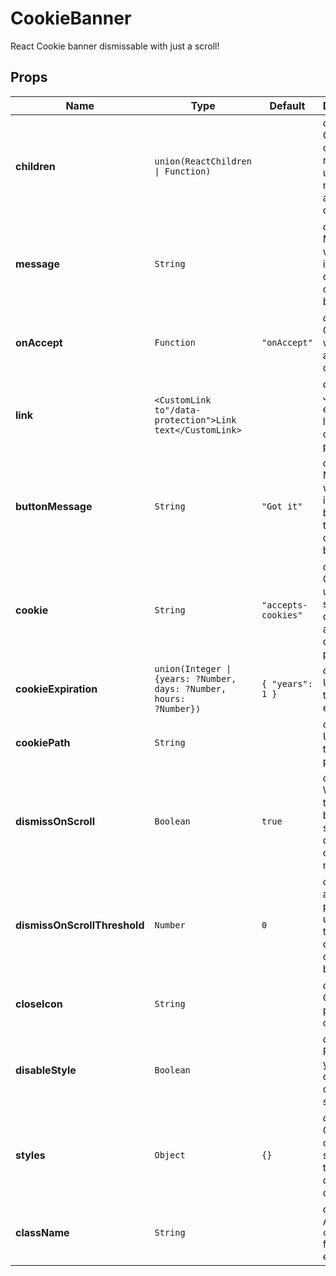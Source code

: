 # CookieBanner

React Cookie banner dismissable with just a scroll!

## Props
|Name|Type|Default|Description|
|----|----|-------|-----------|
| **children** | <code>union(ReactChildren &#124; Function)</code> |  | *optional*. Custom component rendered if user has not accepted cookies |
| **message** | <code>String</code> |  | *optional*. Message written inside default cookie banner |
| **onAccept** | <code>Function</code> | <code>"onAccept"</code> | *optional*. Called when user accepts cookies |
| **link** | ```<CustomLink to"/data-protection">Link text</CustomLink>``` |  | *optional*. JSX element to link to your cookie-policy page |
| **buttonMessage** | <code>String</code> | <code>"Got it"</code> | *optional*. Message written inside the button of the default cookie banner |
| **cookie** | <code>String</code> | <code>"accepts-cookies"</code> | *optional*. Cookie-key used to save user's decision about you cookie-policy |
| **cookieExpiration** | <code>union(Integer &#124; {years: ?Number, days: ?Number, hours: ?Number})</code> | <code>{   "years": 1 }</code> | *optional*. Used to set the cookie expiration |
| **cookiePath** | <code>String</code> |  | *optional*. Used to set the cookie path |
| **dismissOnScroll** | <code>Boolean</code> | <code>true</code> | *optional*. Whether the cookie banner should be dismissed on scroll or not |
| **dismissOnScrollThreshold** | <code>Number</code> | <code>0</code> | *optional*.   amount of pixel the user need to scroll to dismiss the cookie banner |
| **closeIcon** | <code>String</code> |  | *optional*. ClassName passed to close-icon |
| **disableStyle** | <code>Boolean</code> |  | *optional*. Pass `true` if you want to disable default style |
| **styles** | <code>Object</code> | <code>{}</code> | *optional*. Object with custom styles used to overwrite default ones |
| **className** | <code>String</code> |  | *optional*. Additional `className` for wrapper element |